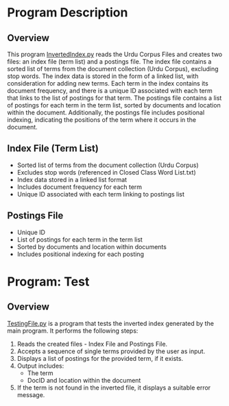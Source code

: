# Program Description

## Overview
This program [InvertedIndex.py](InvertedIndex.py) reads the Urdu Corpus Files and creates two files: an index file (term list) and a postings file. The index file contains a sorted list of terms from the document collection (Urdu Corpus), excluding stop words. The index data is stored in the form of a linked list, with consideration for adding new terms. Each term in the index contains its document frequency, and there is a unique ID associated with each term that links to the list of postings for that term. The postings file contains a list of postings for each term in the term list, sorted by documents and location within the document. Additionally, the postings file includes positional indexing, indicating the positions of the term where it occurs in the document.


## Index File (Term List)
- Sorted list of terms from the document collection (Urdu Corpus)
- Excludes stop words (referenced in Closed Class Word List.txt)
- Index data stored in a linked list format
- Includes document frequency for each term
- Unique ID associated with each term linking to postings list

## Postings File
- Unique ID
- List of postings for each term in the term list
- Sorted by documents and location within documents
- Includes positional indexing for each posting

# Program: Test

## Overview
[TestingFile.py](TestingFile.py) is a program that tests the inverted index generated by the main program. It performs the following steps:

1. Reads the created files - Index File and Postings File.
2. Accepts a sequence of single terms provided by the user as input.
3. Displays a list of postings for the provided term, if it exists.
4. Output includes:
   - The term
   - DocID and location within the document
5. If the term is not found in the inverted file, it displays a suitable error message.

